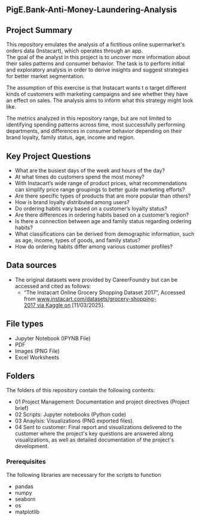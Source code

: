 ## PigE.Bank-Anti-Money-Laundering-Analysis

## Project Summary
This repository emulates the analysis of a fictitious online supermarket's orders data (Instacart), which operates through an app.  
The goal of the analyst in this project is to uncover more information about their sales patterns and consumer behavior. The task is to perform initial and exploratory analysis in order to derive insights and suggest strategies for better market segmentation. 

The assumption of this exercise is that Instacart wants t o target different kinds of customers with marketing campaigns and see whether they have an effect on sales. The analysis aims to inform what this strategy might look like. 

The metrics analyzed in this repository range, but are not limited to identifying spending patterns across time, most successfully performing departments, and differences in consumer behavior depending on their brand loyalty, family status, age, income and region.  

## Key Project Questions 
- What are the busiest days of the week and hours of the day?
- At what times do customers spend the most money?
- With Instacart’s wide range of product prices, what recommendations can simplify price range groupings to better guide marketing efforts?
- Are there specific types of products that are more popular than others?
- How is brand loyalty distributed among users?
- Do ordering habits vary based on a customer’s loyalty status?
- Are there differences in ordering habits based on a customer’s region?
- Is there a connection between age and family status regarding ordering habits?
- What classifications can be derived from demographic information, such as age, income, types of goods, and family status?
- How do ordering habits differ among various customer profiles?

## Data sources
- The original datasets were provided by CareerFoundry but can be accessed and cited as follows:
  - “The Instacart Online Grocery Shopping Dataset 2017”, Accessed from www.instacart.com/datasets/grocery-shopping-2017 via Kaggle on [11/03/2025].

## File types
- Jupyter Notebook (IPYNB File)
- PDF
- Images (PNG File)
- Excel Worksheets

## Folders
The folders of this repository contain the following contents: 
- 01 Project Management: Documentation and project directives (Project brief)
- 02 Scripts: Jupyter notebooks (Python code)
- 03 Anaylsis: Visualizations (PNG exported files).
- 04 Sent to customer: Final report and visualizations delivered to the customer where the project's key questions are answered along visualizations, as well as detailed documentation of the project's development. 

### Prerequisites
The following libraries are necessary for the scripts to function
- pandas
- numpy
- seaborn
- os
- matplotlib
  
